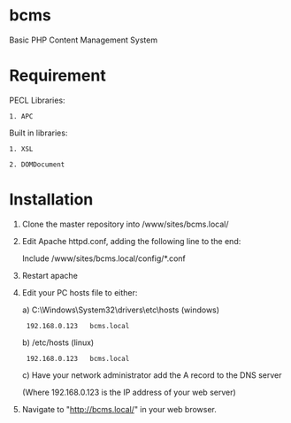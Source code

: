 bcms
====

Basic PHP Content Management System

Requirement
===========
PECL Libraries:

	1. APC
	
Built in libraries:

	1. XSL

	2. DOMDocument

Installation
============
1. Clone the master repository into /www/sites/bcms.local/

2. Edit Apache httpd.conf, adding the following line to the end:

	Include	/www/sites/bcms.local/config/*.conf

3. Restart apache

4. Edit your PC hosts file to either:

	a) C:\Windows\System32\drivers\etc\hosts	(windows)
		
		192.168.0.123	bcms.local
	
	b) /etc/hosts	(linux)
		
		192.168.0.123	bcms.local
		
	c) Have your network administrator add the A record to the DNS server

	(Where 192.168.0.123 is the IP address of your web server)

5. Navigate to "http://bcms.local/" in your web browser.
